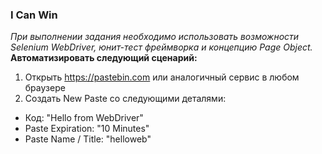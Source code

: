 ### I Can Win

*При выполнении задания необходимо использовать возможности Selenium WebDriver, юнит-тест фреймворка и концепцию Page Object.*<br> 
**Автоматизировать следующий сценарий:**
1. Открыть https://pastebin.com или аналогичный сервис в любом браузере
2. Создать New Paste со следующими деталями:
- Код: "Hello from WebDriver"
- Paste Expiration: "10 Minutes"
- Paste Name / Title: "helloweb"